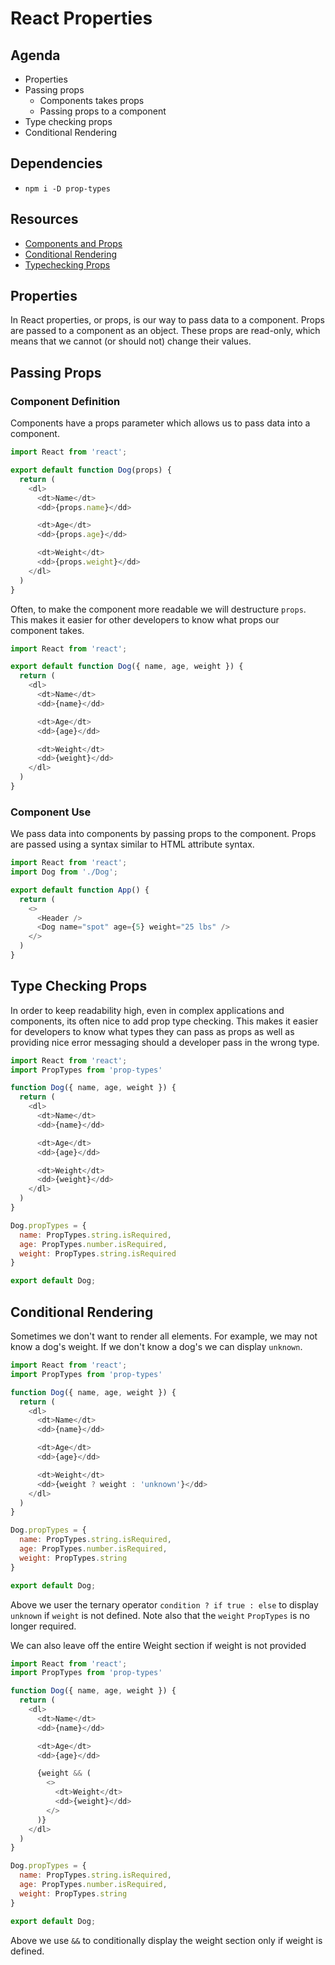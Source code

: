 # React Properties

## Agenda

* Properties
* Passing props
  * Components takes props
  * Passing props to a component
* Type checking props
* Conditional Rendering

## Dependencies

* `npm i -D prop-types`

## Resources

* [Components and Props](https://reactjs.org/docs/components-and-props.html)
* [Conditional Rendering](https://reactjs.org/docs/conditional-rendering.html)
* [Typechecking Props](https://reactjs.org/docs/typechecking-with-proptypes.html)

## Properties

In React properties, or props, is our way to pass data to a
component. Props are passed to a component as an object. These
props are read-only, which means that we cannot (or should not)
change their values.

## Passing Props

### Component Definition

Components have a props parameter which allows us to pass data
into a component.

```js
import React from 'react';

export default function Dog(props) {
  return (
    <dl>
      <dt>Name</dt>
      <dd>{props.name}</dd>

      <dt>Age</dt>
      <dd>{props.age}</dd>

      <dt>Weight</dt>
      <dd>{props.weight}</dd>
    </dl>
  )
}
```

Often, to make the component more readable we will destructure
`props`. This makes it easier for other developers to know
what props our component takes.

```js
import React from 'react';

export default function Dog({ name, age, weight }) {
  return (
    <dl>
      <dt>Name</dt>
      <dd>{name}</dd>

      <dt>Age</dt>
      <dd>{age}</dd>

      <dt>Weight</dt>
      <dd>{weight}</dd>
    </dl>
  )
}
```

### Component Use

We pass data into components by passing props to the component.
Props are passed using a syntax similar to HTML attribute syntax.

```js
import React from 'react';
import Dog from './Dog';

export default function App() {
  return (
    <>
      <Header />
      <Dog name="spot" age={5} weight="25 lbs" />
    </>
  )
}
```

## Type Checking Props

In order to keep readability high, even in complex applications
and components, its often nice to add prop type checking. This
makes it easier for developers to know what types they can
pass as props as well as providing nice error messaging should
a developer pass in the wrong type.


```js
import React from 'react';
import PropTypes from 'prop-types'

function Dog({ name, age, weight }) {
  return (
    <dl>
      <dt>Name</dt>
      <dd>{name}</dd>

      <dt>Age</dt>
      <dd>{age}</dd>

      <dt>Weight</dt>
      <dd>{weight}</dd>
    </dl>
  )
}

Dog.propTypes = {
  name: PropTypes.string.isRequired,
  age: PropTypes.number.isRequired,
  weight: PropTypes.string.isRequired
}

export default Dog;
```

## Conditional Rendering

Sometimes we don't want to render all elements. For example,
we may not know a dog's weight. If we don't know a dog's we
can display `unknown`.

```js
import React from 'react';
import PropTypes from 'prop-types'

function Dog({ name, age, weight }) {
  return (
    <dl>
      <dt>Name</dt>
      <dd>{name}</dd>

      <dt>Age</dt>
      <dd>{age}</dd>

      <dt>Weight</dt>
      <dd>{weight ? weight : 'unknown'}</dd>
    </dl>
  )
}

Dog.propTypes = {
  name: PropTypes.string.isRequired,
  age: PropTypes.number.isRequired,
  weight: PropTypes.string
}

export default Dog;
```

Above we user the ternary operator `condition ? if true : else`
to display `unknown` if `weight` is not defined. Note also that
the `weight` `PropTypes` is no longer required.

We can also leave off the entire Weight section if weight is not provided

```js
import React from 'react';
import PropTypes from 'prop-types'

function Dog({ name, age, weight }) {
  return (
    <dl>
      <dt>Name</dt>
      <dd>{name}</dd>

      <dt>Age</dt>
      <dd>{age}</dd>

      {weight && (
        <>
          <dt>Weight</dt>
          <dd>{weight}</dd>
        </>
      )}
    </dl>
  )
}

Dog.propTypes = {
  name: PropTypes.string.isRequired,
  age: PropTypes.number.isRequired,
  weight: PropTypes.string
}

export default Dog;
```

Above we use `&&` to conditionally display the weight section
only if weight is defined.
